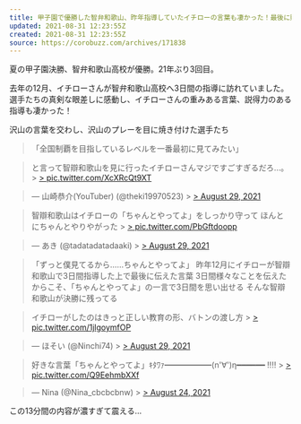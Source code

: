 ```yaml
---
title: 甲子園で優勝した智弁和歌山、昨年指導していたイチローの言葉も凄かった！最後に贈ったメッセージ…
updated: 2021-08-31 12:23:55Z
created: 2021-08-31 12:23:55Z
source: https://corobuzz.com/archives/171838
---
```


夏の甲子園決勝、智弁和歌山高校が優勝。21年ぶり3回目。

去年の12月、イチローさんが智弁和歌山高校へ3日間の指導に訪れていました。選手たちの真剣な眼差しに感動し、イチローさんの重みある言葉、説得力のある指導も凄かった！

沢山の言葉を交わし、沢山のプレーを目に焼き付けた選手たち
> 「全国制覇を目指しているレベルを一番最初に見てみたい」

> と言って智辯和歌山を見に行ったイチローさんマジですごすぎるだろ…。 > [> pic.twitter.com/XcXRcQt9XT](https://t.co/XcXRcQt9XT)

> — 山崎恭介(YouTuber) (@theki19970523) > [> August 29, 2021](https://twitter.com/theki19970523/status/1431882428767870976?ref_src=twsrc%5Etfw)

> 智辯和歌山はイチローの「ちゃんとやってよ」をしっかり守って
> ほんとにちゃんとやりやがった > [> pic.twitter.com/PbGftdoopp](https://t.co/PbGftdoopp)

> — あき (@tadatadatadaaki) > [> August 29, 2021](https://twitter.com/tadatadatadaaki/status/1431881755179446276?ref_src=twsrc%5Etfw)

> 「ずっと僕見てるから……ちゃんとやってよ」
> 昨年12月にイチローが智辯和歌山で3日間指導した上で最後に伝えた言葉
> 3日間様々なことを伝えたからこそ、「ちゃんとやってよ」の一言で3日間を思い出せる
> そんな智辯和歌山が決勝に残ってる

> イチローがしたのはきっと正しい教育の形、バトンの渡し方 > [> pic.twitter.com/1jlgoymfOP](https://t.co/1jlgoymfOP)

> — ほそい (@Ninchi74) > [> August 29, 2021](https://twitter.com/Ninchi74/status/1431814764460576769?ref_src=twsrc%5Etfw)

> 好きな言葉「ちゃんとやってよ」ｷﾀﾜｧ━━━━━━(n'∀')η━━━━━━ !!!! > [> pic.twitter.com/Q9EehmbXXf](https://t.co/Q9EehmbXXf)

> — Nina (@Nina_cbcbcbnw) > [> August 24, 2021](https://twitter.com/Nina_cbcbcbnw/status/1430146772131672066?ref_src=twsrc%5Etfw)

この13分間の内容が濃すぎて震える…